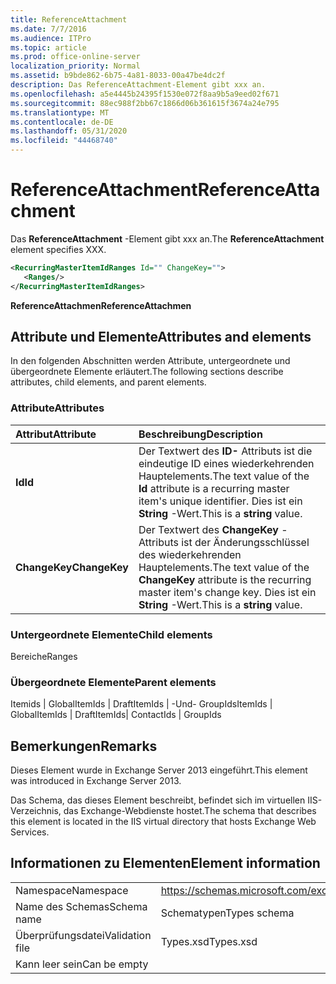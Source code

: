 ```yaml
---
title: ReferenceAttachment
ms.date: 7/7/2016
ms.audience: ITPro
ms.topic: article
ms.prod: office-online-server
localization_priority: Normal
ms.assetid: b9bde862-6b75-4a81-8033-00a47be4dc2f
description: Das ReferenceAttachment-Element gibt xxx an.
ms.openlocfilehash: a5e4445b24395f1530e072f8aa9b5a9eed02f671
ms.sourcegitcommit: 88ec988f2bb67c1866d06b361615f3674a24e795
ms.translationtype: MT
ms.contentlocale: de-DE
ms.lasthandoff: 05/31/2020
ms.locfileid: "44468740"
---
```

# <a name="referenceattachment"></a><span data-ttu-id="b92fc-103">ReferenceAttachment</span><span class="sxs-lookup"><span data-stu-id="b92fc-103">ReferenceAttachment</span></span>

<span data-ttu-id="b92fc-104">Das **ReferenceAttachment** -Element gibt xxx an.</span><span class="sxs-lookup"><span data-stu-id="b92fc-104">The **ReferenceAttachment** element specifies XXX.</span></span> 
  
```XML
<RecurringMasterItemIdRanges Id="" ChangeKey="">
   <Ranges/>
</RecurringMasterItemIdRanges>
```

 <span data-ttu-id="b92fc-105">**ReferenceAttachmen**</span><span class="sxs-lookup"><span data-stu-id="b92fc-105">**ReferenceAttachmen**</span></span>
## <a name="attributes-and-elements"></a><span data-ttu-id="b92fc-106">Attribute und Elemente</span><span class="sxs-lookup"><span data-stu-id="b92fc-106">Attributes and elements</span></span>

<span data-ttu-id="b92fc-107">In den folgenden Abschnitten werden Attribute, untergeordnete und übergeordnete Elemente erläutert.</span><span class="sxs-lookup"><span data-stu-id="b92fc-107">The following sections describe attributes, child elements, and parent elements.</span></span>
  
### <a name="attributes"></a><span data-ttu-id="b92fc-108">Attribute</span><span class="sxs-lookup"><span data-stu-id="b92fc-108">Attributes</span></span>

|<span data-ttu-id="b92fc-109">**Attribut**</span><span class="sxs-lookup"><span data-stu-id="b92fc-109">**Attribute**</span></span>|<span data-ttu-id="b92fc-110">**Beschreibung**</span><span class="sxs-lookup"><span data-stu-id="b92fc-110">**Description**</span></span>|
|:-----|:-----|
|<span data-ttu-id="b92fc-111">**Id**</span><span class="sxs-lookup"><span data-stu-id="b92fc-111">**Id**</span></span> <br/> |<span data-ttu-id="b92fc-112">Der Textwert des **ID-** Attributs ist die eindeutige ID eines wiederkehrenden Hauptelements.</span><span class="sxs-lookup"><span data-stu-id="b92fc-112">The text value of the **Id** attribute is a recurring master item's unique identifier.</span></span> <span data-ttu-id="b92fc-113">Dies ist ein **String** -Wert.</span><span class="sxs-lookup"><span data-stu-id="b92fc-113">This is a **string** value.</span></span>  <br/> |
|<span data-ttu-id="b92fc-114">**ChangeKey**</span><span class="sxs-lookup"><span data-stu-id="b92fc-114">**ChangeKey**</span></span> <br/> |<span data-ttu-id="b92fc-115">Der Textwert des **ChangeKey** -Attributs ist der Änderungsschlüssel des wiederkehrenden Hauptelements.</span><span class="sxs-lookup"><span data-stu-id="b92fc-115">The text value of the **ChangeKey** attribute is the recurring master item's change key.</span></span> <span data-ttu-id="b92fc-116">Dies ist ein **String** -Wert.</span><span class="sxs-lookup"><span data-stu-id="b92fc-116">This is a **string** value.</span></span>  <br/> |
   
### <a name="child-elements"></a><span data-ttu-id="b92fc-117">Untergeordnete Elemente</span><span class="sxs-lookup"><span data-stu-id="b92fc-117">Child elements</span></span>

<span data-ttu-id="b92fc-118">Bereiche</span><span class="sxs-lookup"><span data-stu-id="b92fc-118">Ranges</span></span>
  
### <a name="parent-elements"></a><span data-ttu-id="b92fc-119">Übergeordnete Elemente</span><span class="sxs-lookup"><span data-stu-id="b92fc-119">Parent elements</span></span>

<span data-ttu-id="b92fc-120">Itemids | GlobalItemIds | DraftItemIds | -Und- GroupIds</span><span class="sxs-lookup"><span data-stu-id="b92fc-120">ItemIds | GlobalItemIds | DraftItemIds| ContactIds | GroupIds</span></span>
  
## <a name="remarks"></a><span data-ttu-id="b92fc-121">Bemerkungen</span><span class="sxs-lookup"><span data-stu-id="b92fc-121">Remarks</span></span>

<span data-ttu-id="b92fc-122">Dieses Element wurde in Exchange Server 2013 eingeführt.</span><span class="sxs-lookup"><span data-stu-id="b92fc-122">This element was introduced in Exchange Server 2013.</span></span>
  
<span data-ttu-id="b92fc-123">Das Schema, das dieses Element beschreibt, befindet sich im virtuellen IIS-Verzeichnis, das Exchange-Webdienste hostet.</span><span class="sxs-lookup"><span data-stu-id="b92fc-123">The schema that describes this element is located in the IIS virtual directory that hosts Exchange Web Services.</span></span>
  
## <a name="element-information"></a><span data-ttu-id="b92fc-124">Informationen zu Elementen</span><span class="sxs-lookup"><span data-stu-id="b92fc-124">Element information</span></span>

|||
|:-----|:-----|
|<span data-ttu-id="b92fc-125">Namespace</span><span class="sxs-lookup"><span data-stu-id="b92fc-125">Namespace</span></span>  <br/> |https://schemas.microsoft.com/exchange/services/2006/types  <br/> |
|<span data-ttu-id="b92fc-126">Name des Schemas</span><span class="sxs-lookup"><span data-stu-id="b92fc-126">Schema name</span></span>  <br/> |<span data-ttu-id="b92fc-127">Schematypen</span><span class="sxs-lookup"><span data-stu-id="b92fc-127">Types schema</span></span>  <br/> |
|<span data-ttu-id="b92fc-128">Überprüfungsdatei</span><span class="sxs-lookup"><span data-stu-id="b92fc-128">Validation file</span></span>  <br/> |<span data-ttu-id="b92fc-129">Types.xsd</span><span class="sxs-lookup"><span data-stu-id="b92fc-129">Types.xsd</span></span>  <br/> |
|<span data-ttu-id="b92fc-130">Kann leer sein</span><span class="sxs-lookup"><span data-stu-id="b92fc-130">Can be empty</span></span>  <br/> ||
   

